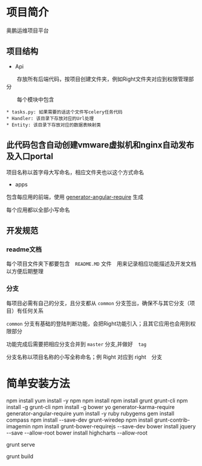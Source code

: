 # 项目简介

奥鹏运维项目平台

## 项目结构

*  Api

　　存放所有后端代码，按项目创建文件夹，例如Right文件夹对应到权限管理部分

　　每个模块中包含

    * tasks.py: 如果需要的话这个文件写celery任务代码
    * Handler: 该目录下存放对应的Url处理
    * Entity: 该目录下存放对应的数据表映射类

## 此代码包含自动创建vmware虚拟机和nginx自动发布及入口portal


项目名称以首字母大写命名，相应文件夹也以这个方式命名

* apps

包含每应用的前端，使用 [generator-angular-require](https://github.com/hipeace86/generator-angular-require) 生成

每个应用都以全部小写命名

## 开发规范


### readme文档

每个项目文件夹下都要包含　`README.MD` 文件　用来记录相应功能描述及开发文档以方便后期整理

### 分支

每项目必需有自己的分支，且分支都从 `common` 分支签出，确保不与其它分支（项目）有任何关系

`common` 分支有基础的登陆判断功能，会把Right功能引入；且其它应用也会用到权限部分

功能完成后需要把相应分支合并到 `master` 分支,并做好　`tag`

分支名称以项目名称的小写全称命名；例 Right 对应到 right　分支

# 简单安装方法

npm install
yum install -y npm
npm install
npm install grunt grunt-cli
npm install -g grunt-cli
npm install -g bower yo generator-karma-require generator-angular-require
yum install -y ruby rubygems
gem install compass
npm install --save-dev grunt-wiredep
npm install grunt-contrib-imagemin
npm install grunt-bower-requirejs --save-dev
bower install jquery --save --allow-root
bower install highcharts --allow-root

grunt serve

grunt build